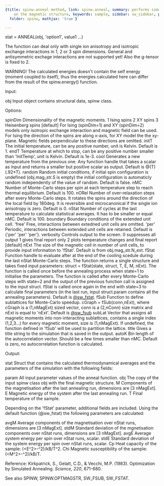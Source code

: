 ```yaml
---
{title: spinw.anneal method, link: spinw.anneal, summary: performs simulated annealing
    on the magnetic structure, keywords: sample, sidebar: sw_sidebar, permalink: spinw_anneal.html,
  folder: spinw, mathjax: 'true'}

---
```

 
stat = ANNEAL(obj, 'option1', value1 ...)
 
The function can deal only with single ion anisotropy and isotropic
exchange interactions in 1, 2 or 3 spin dimensions.
General and antisymmetric exchage interactions are not supported yet!
Also the g-tensor is fixed to 2.
 
WARNING!
The calculated energies doesn't contain the self energy (moment coupled
to itself), thus the energies calculated here can differ from the
result of the spinw.energy() function.
 
Input:
 
obj             Input object contains structural data, spinw class.
 
Options:
 
spinDim   Dimensionality of the magnetic moments.
              1   Ising spins
              2   XY spins
              3   Heisenberg spins [default]
          For Ising (spinDim=1) and XY (spinDim=2) models only isotropic
          exchange interaction and magnetic field can be used. For Ising
          the direction of the spins are along x-axis, for XY model the
          the xy-plane. Magnetic fields perpendicular to these directions
          are omitted.
initT     The initial temperature, can be any positive number,
          unit is Kelvin. Default is 1.
endT      Temperature at which to stop, can be any positive number
          smaller than 'InitTemp', unit is Kelvin.
          Default is 1e-3.
cool      Generates a new temperature from the previous one.
          Any function handle that takes a scalar as input and
          returns a smaller but positive scalar as output.
          Default is @(T) (.92*T).
random    Random initial conditions, if initial spin configuration
          is undefined (obj.mag_str.S is empty) the initial configuration
          is automaticly random independently of the value of random.
          Default is false.
nMC       Number of Monte-Carlo steps per spin at each temperature
          step to reach thermal equilibrium. Default is 100.
nORel     Number of over-relaxation steps after every Monte-Carlo
          steps. It rotates the spins around the direction of the local
          field by 180deg. It is reversible and microcanonical if the
          single ion anisotropy is zero. Default is 0.
nStat     Number of cycles at the last temperature to calculate
          statistical averages. It has to be smaller or equal nMC.
          Default is 100.
boundary  Boundary conditions of the extended unit cell.
              'free'  Free, interactions between extedned unit cells are
                      omitted.
              'per'   Periodic, interactions between extended unit cells
                      are retained.
          Default is {'per' 'per' 'per'}.
verbosity Controls output to the screen.
              0   suppresses all output
              1   gives final report only
              2   plots temperature changes and final report [default]
nExt      The size of the magnetic cell in number of unit cells, to
          provide input information to 'fStat'.
          Default is from obj.mag_str.N_ext.
fStat     Function handle to evaluate after at the end of the
          cooling scedule during the last nStat Monte-Carlo steps.
          The function returns a single structure and takes fixed
          input parameters:
              struct = fStat(state, struct, T, E, M, nExt).
          The function is called once before the annealing process
          when state=1 to initialise the parameters. The function
          is called after every Monte-Carlo steps with state=2 and
          the output of the previous function call is assigned to
          the input struct. fStat is called once again in the end
          with state=3 to calculate final parameters (in the last
          run, input struct.param contains all the annealing
          parameters).
          Default is <a href="matlab: doc sw_fstat">@sw_fstat</a>.
fSub      Function to define sublattices for Monte-Carlo speedup.
          cGraph = fSub(conn,nExt), where cGraph is a (1,nMagExt) sized
          vector, conn is a (2,nConn) size matrix and nExt is equal to
          'nExt'. Default is <a href="matlab: doc sw_fsub">@sw_fsub</a>
subLat    Vector that assigns all magnetic moments into non-interacting
          sublattices, contains a single index (1,2,3...) for every
          magnetic moment, size is (1,nMagExt). If undefined, the
          function defined in 'fSub' will be used to partition the
          lattice.
title     Gives a title string to the simulation that is saved in the
          output.
autoK     Bin length of the autocorrelation vector. Should be a few times
          smaller than nMC. Default is zero, no autocorrelation function
          is calculated.
 
Output:
 
stat      Struct that contains the calculated thermodynamical
          averages and the parameters of the simulation with the
          following fields:
 
param     All input parameter values of the anneal function.
obj       The copy of the input spinw class obj with the final magnetic
          structure.
M         Components of the magnetisation after the last annealing
          run, dimensions are [3 nMagExt].
E         Magnetic energy of the system after the last annealing run.
T         Final temperature of the sample.
 
Depending on the 'fStat' parameter, additional fields are included. Using
the default function (@sw_fstat) the following parameters are calculated:
 
avgM      Average components of the magnetisation over nStat runs,
          dimensions are [3 nMagExt].
stdM      Standard deviation of the mgnetisation components over
          nStat runs, dimensions are [3 nMagExt].
avgE      Average system energy per spin over nStat runs, scalar.
stdE      Standard deviation of the system energy per spin over
          nStat runs, scalar.
Cp        Heat capacity of the sample: (<E^2>-<E>^2)/kB/T^2.
Chi       Magnetic susceptibility of the sample: (<M^2>-<M>^2)/kB/T.
 
 
 Reference:
   Kirkpatrick, S., Gelatt, C.D., & Vecchi, M.P. (1983). Optimization by
   Simulated Annealing. _Science, 220_, 671-680.
 
See also SPINW, SPINW.OPTMAGSTR, SW_FSUB, SW_FSTAT.
 

